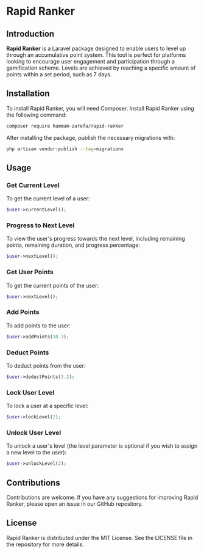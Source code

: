 # Rapid Ranker

## Introduction

**Rapid Ranker** is a Laravel package designed to enable users to level up through an accumulative point system. This tool is perfect for platforms looking to encourage user engagement and participation through a gamification scheme. Levels are achieved by reaching a specific amount of points within a set period, such as 7 days.

## Installation

To install Rapid Ranker, you will need Composer. Install Rapid Ranker using the following command:

```bash
composer require hammam-zarefa/rapid-ranker
```
After installing the package, publish the necessary migrations with:
```bash
php artisan vendor:publish --tag=migrations
```

## Usage

### Get Current Level
To get the current level of a user:
```php
$user->currentLevel();
```

### Progress to Next Level
To view the user's progress towards the next level, including remaining points, remaining duration, and progress percentage:
```php
$user->nextLevel();
```

### Get User Points
To get the current points of the user:
```php
$user->nextLevel();
```

### Add Points
To add points to the user:
```php
$user->addPoints(10.3);
```

### Deduct Points
To deduct points from the user:
```php
$user->deductPoints(3.2);
```

### Lock User Level
To lock a user at a specific level:
```php
$user->lockLevel(2);
```

### Unlock User Level
To unlock a user's level (the level parameter is optional if you wish to assign a new level to the user):
```php
$user->unlockLevel(2);
```

## Contributions
Contributions are welcome. If you have any suggestions for improving Rapid Ranker, please open an issue in our GitHub repository.

## License
Rapid Ranker is distributed under the MIT License. See the LICENSE file in the repository for more details.